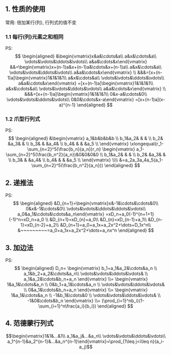 

## 1. 性质的使用

常用: 倍加某行(列), 行列式的值不变

### 1.1 每行(列)元素之和相同

PS:
$$
\begin{aligned}
&\begin{vmatrix}x&a&\cdots&a\\ a&x&\cdots&a\\ \vdots&\vdots&\ddots&\vdots\\ a&a&\cdots&x\end{vmatrix}
&&=\begin{vmatrix}x+(n-1)a&x+(n-1)a&\cdots&x+(n-1)a\\ a&x&\cdots&a\\ \vdots&\vdots&\ddots&\vdots\\ a&a&\cdots&x\end{vmatrix} \\
&&&=[x+(n-1)a]\begin{vmatrix}1&1&1&1\\ a&x&\cdots&a\\ \vdots&\vdots&\ddots&\vdots\\ a&a&\cdots&x\end{vmatrix}
=[x+(n-1)a]\begin{vmatrix}1&1&1&1\\ a&x&\cdots&a\\ \vdots&\vdots&\ddots&\vdots\\ a&a&\cdots&x\end{vmatrix} \\
&&&=[x+(n-1)a]\begin{vmatrix}1&1&1&1\\ 0&x-a&\cdots&0\\ \vdots&\vdots&\ddots&\vdots\\ 0&0&\cdots&x-a\end{vmatrix}
=[x+(n-1)a](x-a)^{n-1}
\end{aligned}
$$

### 1.2 爪型行列式

PS:
$$
\begin{aligned}
&\begin{vmatrix}
a_1&b&b&b&b \\
b_1&a_2& & &  \\
b_2& &a_3& &  \\
b_3& & &a_4&  \\
b_4& & & &a_5 \\
\end{vmatrix}
\xlongequal{r_1-\sum_{n=2}^5(\frac{b_n}{a_n})r_n}
\begin{vmatrix}
a_1-\sum_{n=2}^5(\frac{b_n^2}{a_n})&0&0&0&0 \\
b_1&a_2& & &  \\
b_2& &a_3& &  \\
b_3& & &a_4&  \\
b_4& & & &a_5 \\
\end{vmatrix}
\\\\
&=a_2a_3a_4a_5(a_1-\sum_{n=2}^5(\frac{b_n^2}{a_n}))
\end{aligned}
$$

## 2. 递推法

PS:
$$
 \begin{aligned}
&D_{n+1}=\begin{vmatrix}x&-1&\cdots&\cdots&0\\ 0&x&-1&\cdots&0\\ \vdots&\vdots&\ddots&\ddots&\vdots\\ a_0&a_1&\cdots&\cdots&a_n\end{vmatrix}
=xD_n+a_0(-1)^{n+1+1}(-1)^n=xD_n+a_0
\\
&D_{n+1}=xD_{n}+a_0\\
&D_{n}=xD_{n-1}+a_1\\
&D_{n-1}=xD_{n-2}+a_2\\
&D_{n+1}=a_0+a_1x+a_2x^2+\dots+D_1x^n\\
&~~~~~~~~~=a_0+a_1x+a_2x^2+\dots+a_nx^n
\end{aligned}
$$

## 3. 加边法

PS:
$$
\begin{aligned}
D_n=
\begin{vmatrix}
b_1+a_1&a_2&\cdots&a_n \\
a_1&b_2+a_2&\cdots&a_n\\
\vdots&\vdots&\ddots&\vdots& \\
a_1&a_2&\cdots&b_n+a_n
\end{vmatrix}
\\=
\begin{vmatrix}
1&a_1&\cdots&a_n \\
0&b_1+a_1&\cdots&a_n \\
\vdots&\vdots&\ddots&\vdots& \\
0&a_1&\cdots&b_n+a_n
\end{vmatrix}
\\=
\begin{vmatrix}
1&a_1&\cdots&a_n \\
-1&b_1&\cdots&0 \\
\vdots&\vdots&\ddots&\vdots& \\
-1&0&\cdots&b_n
\end{vmatrix}
\\=
(\prod_{i=1}^nb_i)(1-\sum_{i=1}^n\frac{a_i}{b_i})
\end{aligned}
$$

## 4. 范德蒙行列式

$$\begin{vmatrix}1&1&...&1\\ a_1&a_j&...&a_n\\ \vdots&\vdots&\ddots&\vdots\\ a_1^{n-1}&a_2^{n-1}&...&a_n^{n-1}\end{vmatrix}=\prod_{1\leq j<i\leq n}(a_i-a_j)$$
